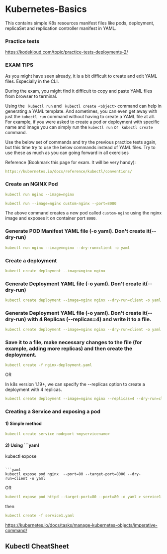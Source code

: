 # Kubernetes-Basics
This contains simple K8s resources manifest files like pods, deployment, replicaSet and replication controller manifest in YAML.


### Practice tests


https://kodekloud.com/topic/practice-tests-deployments-2/




### EXAM TIPS


As you might have seen already, it is a bit difficult to create and edit YAML files. Especially in the CLI. 

During the exam, you might find it difficult to copy and paste YAML files from browser to terminal. 

Using the ``` kubectl run``` and ``` kubectl create <object>``` command can help in generating a YAML template. And sometimes, you can even get away with just the ```kubectl run``` command without having to create a YAML file at all. For example, if you were asked to create a pod or deployment with specific name and image you can simply run the ```kubectl run``` or ``` kubectl create``` command.

Use the below set of commands and try the previous practice tests again, but this time try to use the below commands instead of YAML files. Try to use these as much as you can going forward in all exercises

Reference (Bookmark this page for exam. It will be very handy):

```yaml
https://kubernetes.io/docs/reference/kubectl/conventions/
```

### Create an NGINX Pod

```yaml
kubectl run nginx --image=nginx
```

```yaml
kubectl run --image=nginx custom-nginx --port=8080
```  

The above command creates a new pod called ```custom-nginx``` using the nginx image and exposes it on container port ```8080```.

### Generate POD Manifest YAML file (-o yaml). Don't create it(--dry-run)

```yaml
kubectl run nginx --image=nginx --dry-run=client -o yaml
```



### Create a deployment

```yaml
kubectl create deployment --image=nginx nginx
```

### Generate Deployment YAML file (-o yaml). Don't create it(--dry-run)

```yaml
kubectl create deployment --image=nginx nginx --dry-run=client -o yaml
```

### Generate Deployment YAML file (-o yaml). Don't create it(--dry-run) with 4 Replicas (--replicas=4) and write it to a file.

```yaml
kubectl create deployment --image=nginx nginx --dry-run=client -o yaml > nginx-deployment.yaml
```

### Save it to a file, make necessary changes to the file (for example, adding more replicas) and then create the deployment.

```yaml
kubectl create -f nginx-deployment.yaml
```

OR

In k8s version 1.19+, we can specify the --replicas option to create a deployment with 4 replicas.

```yaml
kubectl create deployment --image=nginx nginx --replicas=4 --dry-run=client -o yaml > nginx-deployment.yaml
```


### Creating a Service and exposing a pod


#### 1) Simple method

```yaml
kubectl create service nodeport <myservicename> 
```


#### 2) Using ```yaml 
kubectl expose
```

```yaml
kubectl expose pod nginx  --port=80 --target-port=8000 --dry-run=client -o yaml 
```

OR

```yaml
kubectl expose pod httpd --target-port=80 --port=80 -o yaml > service1.yaml
```

then 

```yaml
kubectl create -f service1.yaml
```

https://kubernetes.io/docs/tasks/manage-kubernetes-objects/imperative-command/




## Kubectl CheatSheet

